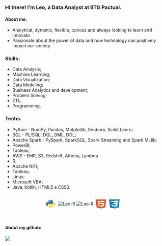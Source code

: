 ### Hi there! I'm Leo, a Data Analyst at BTG Pactual.


#### About me:
- Analytical, dynamic, flexible, curious and always looking to learn and innovate. 
- Passionate about the power of data and how technology can positively impact our society.

### Skills:
- Data Analysis;
- Machine Learning;
- Data Visualization;
- Data Modeling;
- Business Analytics and
development;
- Problem Solving;
- ETL;
- Programming.

### Techs: 
- Python - NumPy, Pandas, Matplotlib, Seaborn, Scikit Learn;
- SQL - PL/SQL, DQL, DML, DDL;
- Apache Spark - PySpark, SparkSQL, Spark Streaming and Spark MLlib;
- PowerBI;
- Tableau;
- AWS - EMR, S3, Redshift, Athena, Lambda
- R;
- Apache NiFi;
- Tableau;
- Linux;
- Microsoft VBA;
- Java, Kotlin, HTML5 e CSS3.

<div style="display: inline_block"><br>
  <div align = "center">
  <img align="center" alt="Leo-Python" height="30" width="40" src="https://raw.githubusercontent.com/devicons/devicon/master/icons/python/python-original.svg">
  <img align="center" alt="Leo-R" height="30" width="40" src="https://cdn.jsdelivr.net/gh/devicons/devicon/icons/r/r-original.svg" />
  <img align="center" alt="Leo-R" height="30" width="40" src="https://cdn.jsdelivr.net/gh/devicons/devicon/icons/java/java-original.svg" />
  <img align="center" alt="Leo-HTML" height="30" width="40" src="https://raw.githubusercontent.com/devicons/devicon/master/icons/html5/html5-original.svg">
  <img align="center" alt="Leo-CSS" height="30" width="40" src="https://raw.githubusercontent.com/devicons/devicon/master/icons/css3/css3-original.svg">
</div>

  
 <br>
 <br>
  
#### About my github:  <br>
<div align="left">
  <a href="https://github.com/leoEvangelista03">
  <img height="180em" src="https://github-readme-stats.vercel.app/api?username=leoEvangelista03&show_icons=true&theme=dark&include_all_commits=true&count_private=true"/>
</div>
